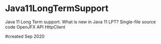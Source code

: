 # Java11LongTermSupport
Java 11 Long Term support. What is new in Java 11 LPT?
Single-file source code
OpenJFX
API
HttpClient

#created Sep 2020
